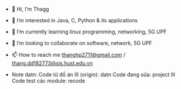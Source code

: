 - 👋 Hi, I’m Thagg
- 👀 I’m interested in Java, C, Python & its applications
- 🌱 I’m currently learning linux programming, networking, 5G UPF
- 💞️ I’m looking to collaborate on software, network, 5G UPF
- 📫 How to reach me thanghp2711@gmail.com / thang.dd182773@sis.hust.edu.vn

- Note datn:  Code từ đồ án III (origin): datn
              Code đang sửa: project III
              Code test các module: recode

